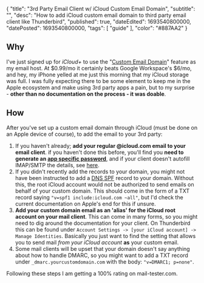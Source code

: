 {
  "title": "3rd Party Email Client w/ iCloud Custom Email Domain",
  "subtitle": "",
  "desc": "How to add iCloud custom email domain to third party email client like Thunderbird",
  "published": true,
  "dateEdited": 1693540800000,
  "datePosted": 1693540800000,
  "tags": [ "guide" ],
  "color": "#887AA2"
}
<!--# START POST #-->

## Why
I've just signed up for *iCloud+* to use the "[Custom Email Domain](https://support.apple.com/en-us/HT212514)" feature as my email host. At $0.99/mo it certainly beats Google Workspace's $6/mo, and hey, my iPhone yelled at me just this morning that my iCloud storage was full. I was fully expecting there to be some element to keep me in the Apple ecosystem and make using 3rd party apps a pain, but to my surprise - **other than no documentation on the process - it was doable**.

## How
After you've set up a custom email domain through iCloud (must be done on an Apple device of course), to add the email to your 3rd party:
1. If you haven't already; **add your regular @icloud.com email to your email client**. if you haven't done this before, you'll find you **need to generate an [app specific password](https://support.apple.com/en-us/HT204397)**, and if your client doesn't autofill IMAP/SMTP the details, see [here](https://support.apple.com/en-us/102525).
2. If you didn't recently add the records to your domain, you might not have been instructed to add a [DNS SPF](https://www.cloudflare.com/learning/dns/dns-records/dns-spf-record/) record to your domain. Without this, the root iCloud account would not be authorized to send emails on behalf of your custom domain. This should come in the form of a TXT record saying `"v=spf1 include:icloud.com ~all"`, but I'd check the current documentation on Apple's end for this if unsure.
3. **Add your custom domain email as an 'alias' for the iCloud root account on your mail client**. This can come in many forms, so you might need to dig around the documentation for your client. On Thunderbird this can be found under `Account Settings -> [your iCloud account] -> Manage Identities`. Basically you just want to find the setting that allows you to send mail *from your iCloud account* **as** your custom email.
4. Some mail clients will be upset that your domain doesn't say anything about how to handle DMARC, so you might want to add a TXT record under `_dmarc.yourcustomdomain.com` with the body: `"v=DMARC1; p=none"`.

Following these steps I am getting a 100% rating on mail-tester.com.
